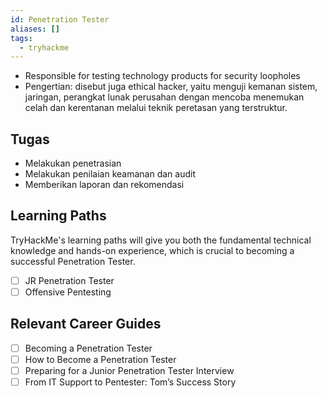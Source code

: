 ```yaml
---
id: Penetration Tester
aliases: []
tags:
  - tryhackme
---
```


- Responsible for testing technology products for security loopholes
- Pengertian: disebut juga ethical hacker, yaitu menguji kemanan sistem, jaringan, perangkat lunak perusahan dengan mencoba menemukan celah dan kerentanan melalui teknik peretasan yang terstruktur.

## Tugas

- Melakukan penetrasian
- Melakukan penilaian keamanan dan audit
- Memberikan laporan dan rekomendasi

## Learning Paths

TryHackMe's learning paths will give you both the fundamental technical knowledge and hands-on experience, which is crucial to becoming a successful Penetration Tester.

- [ ] JR Penetration Tester
- [ ] Offensive Pentesting

## Relevant Career Guides

- [ ] Becoming a Penetration Tester
- [ ] How to Become a Penetration Tester
- [ ] Preparing for a Junior Penetration Tester Interview
- [ ] From IT Support to Pentester: Tom’s Success Story

